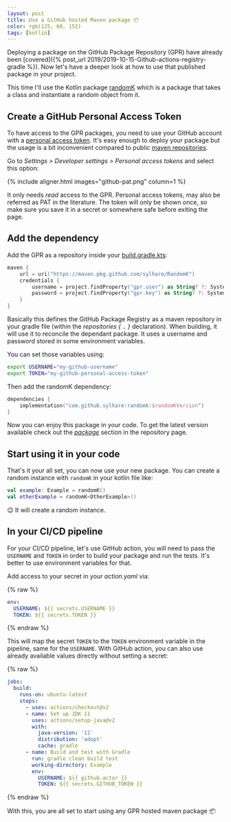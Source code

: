 ```yaml
---
layout: post 
title: Use a GitHub hosted Maven package 📦 
color: rgb(125, 60, 152)
tags: [kotlin]
---
```


Deploying a package on the GitHub Package Repository (GPR) have already been 
[covered]({% post_url 2019/2019-10-15-Github-actions-registry-gradle %}). 
Now let's have a deeper look at how to use that published package in your project.

This time I'll use the Kotlin package [randomK](https://github.com/sylhare/RandomK) which is a package that takes a
class and instantiate a random object from it.

## Create a GitHub Personal Access Token

To have access to the GPR packages, you need to use your GitHub account with a [personal access token](https://docs.github.com/en/developers/apps/getting-started-with-apps/about-apps#personal-access-tokens).
It's easy enough to deploy your package but the usage is a bit inconvenient compared to public [maven repositories](https://mvnrepository.com/repos).

Go to _Settings > Developer settings > Personal access tokens_ and select this option:

{% include aligner.html images="github-pat.png" column=1 %}

It only needs _read_ access to the GPR. Personal access tokens, may also be referred as PAT in the literature.
The token will only be shown once, so make sure you save it in a secret or somewhere safe before exiting the page.

## Add the dependency

Add the GPR as a repository inside your [build.gradle.kts](Example/build.gradle.kts):

```kotlin
maven {
    url = uri("https://maven.pkg.github.com/sylhare/RandomK")
    credentials {
        username = project.findProperty("gpr.user") as String? ?: System.getenv("USERNAME")
        password = project.findProperty("gpr.key") as String? ?: System.getenv("TOKEN")
    }
}
```

Basically this defines the GitHub Package Registry as a maven repository in your gradle file (within the _repositories { .. }_ declaration).
When building, it will use it to reconcile the dependant package.
It uses a username and password stored in some environment variables. 

You can set those variables using:

```bash
export USERNAME="my-github-username"
export TOKEN="my-github-personal-access-token"
```

Then add the randomK dependency:

```kotlin
dependencies {
    implementation("com.github.sylhare:randomk:$randomKVersion")
}
```

Now you can enjoy this package in your code. 
To get the latest version available check out the [_package_](https://github.com/sylhare/RandomK/packages/978387) section in the repository page.

## Start using it in your code

That's it your all set, you can now use your new package.
You can create a random instance with `randomK` in your kotlin file like:

```kotlin
val example: Example = randomK()
val otherExample = randomK<OtherExample>()
```
😉
It will create a random instance.

## In your CI/CD pipeline

For your CI/CD pipeline, let's use GitHub action, 
you will need to pass the `USERNAME` and `TOKEN` in order to build your package and run the tests.
It's better to use environment variables for that. 

Add access to your secret in your _action.yaml_ via:

{% raw %}
```yaml
env:
  USERNAME: ${{ secrets.USERNAME }}
  TOKEN: ${{ secrets.TOKEN }}
```
{% endraw %}

This will map the secret `TOKEN` to the `TOKEN` environment variable in the pipeline, same for the `USERNAME`.
With GitHub action, you can also use already available values directly without setting a secret:

{% raw %}
```yaml
jobs:
  build:
    runs-on: ubuntu-latest
    steps:
      - uses: actions/checkout@v2
      - name: Set up JDK 11
        uses: actions/setup-java@v2
        with:
          java-version: '11'
          distribution: 'adopt'
          cache: gradle
      - name: Build and test with Gradle
        run: gradle clean build test
        working-directory: Example
        env:
          USERNAME: ${{ github.actor }}
          TOKEN: ${{ secrets.GITHUB_TOKEN }}
```
{% endraw %}

With this, you are all set to start using any GPR hosted maven package 📦

